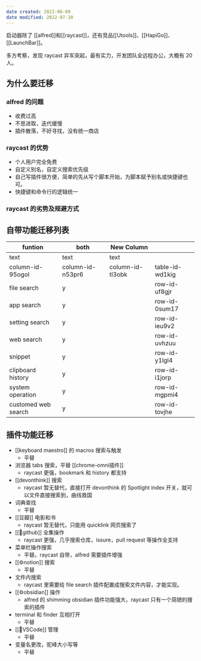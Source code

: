 ```yaml
---
date created: 2022-06-09
date modified: 2022-07-20
---
```


启动器除了 [[alfred]]和[[raycast]]，还有竞品[[Utools]]、[[HapiGo]]、[[LaunchBar]]。

多方考察，发现 raycast 异军突起，最有实力，开发团队全远程办公，大概有 20 人。

## 为什么要迁移

### alfred 的问题

- 收费过高
- 不思进取，迭代缓慢
- 插件散落，不好寻找，没有统一商店

### raycast 的优势

- 个人用户完全免费
- 自定义别名，自定义搜索优先级
- 自己写插件很方便，简单的先从写个脚本开始，为脚本赋予别名或快捷键也可。
- 快捷键和命令行的逻辑统一

### raycast 的劣势及规避方式

## 自带功能迁移列表

| funtion | both | New Column | |
| ------------------- | ---------------- | ---------------- | --------------- |
| text | text | text | |
| column-id-95ogol | column-id-n53pr6 | column-id-tl3obk | table-id-wd1kig |
| file search | y | | row-id-uf8gjr |
| app search | y | | row-id-0sum17 |
| setting search | y | | row-id-ieu9v2 |
| web search | y | | row-id-uvhzuu |
| snippet | y | | row-id-y1lgl4 |
| clipboard history | y | | row-id-i1jorp |
| system operation | y | | row-id-mgpmi4 |
| customed web search | y | | row-id-tovjhe |

## 插件功能迁移

- [[keyboard maestro]] 的 macros 搜索与触发
	- 平替
- 浏览器 tabs 搜索，平替 [[chrome-omni插件]]
	- raycast 更强，bookmark 和 history 都支持
- [[devonthink]] 搜索
	- raycast 暂无替代，直接打开 devonthink 的 Spotlight index 开关，就可以文件直接搜索到，曲线救国
- 词典查找
	- 平替
- [[豆瓣]] 电影和书
	- raycast 暂无替代，只能用 quicklink 网页搜索了
- [[🔗github]] 全集操作
	- raycast 更强，几乎搜索仓库，issure，pull request 等操作全支持
- 菜单栏操作搜索
	- 平替。raycast 自带，alfred 需要插件增强
- [[⚙notion]] 搜索
	- 平替
- 文件内搜索
	- raycast 里需要给 file search 插件配置成搜索文件内容，才能实现。
- [[⚙obsidian]] 操作
	- alfred 的 shimming obsidian 插件功能强大，raycast 只有一个简陋的搜索的插件
- terminal 和 finder 互相打开
	- 平替
- [[🤖VSCode]] 管理
	- 平替
- 变量名更改，驼峰大小写等
	- 平替
